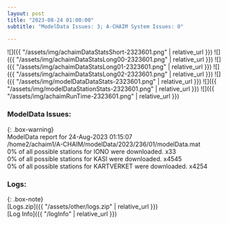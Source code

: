 ```yaml
---
layout: post
title: "2023-08-24 01:00:00"
subtitle: "ModelData Issues: 3; A-CHAIM System Issues: 0"

---
```


![]({{ "/assets/img/achaimDataStatsShort-2323601.png" | relative_url }})
![]({{ "/assets/img/achaimDataStatsLong00-2323601.png" | relative_url }})
![]({{ "/assets/img/achaimDataStatsLong01-2323601.png" | relative_url }})
![]({{ "/assets/img/achaimDataStatsLong02-2323601.png" | relative_url }})
![]({{ "/assets/img/modelDataDataStats-2323601.png" | relative_url }})
![]({{ "/assets/img/modelDataStationStats-2323601.png" | relative_url }})
![]({{ "/assets/img/achaimRunTime-2323601.png" | relative_url }})


### ModelData Issues:  
  
{: .box-warning}  
 ModelData report for 24-Aug-2023 01:15:07   
 /home2/achaim1/A-CHAIM/modelData/2023/236/01/modelData.mat   
 0% of all possible stations for IONO were downloaded. x33   
 0% of all possible stations for KASI were downloaded. x4545   
 0% of all possible stations for KARTVERKET were downloaded. x4254   
  


### Logs:  
  
{: .box-note}  
[Logs.zip]({{ "/assets/other/logs.zip" | relative_url }})  
[Log Info]({{ "/logInfo" | relative_url }})  
